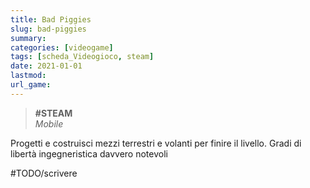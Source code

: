 ```yaml
---
title: Bad Piggies
slug: bad-piggies
summary: 
categories: [videogame]
tags: [scheda_Videogioco, steam]
date: 2021-01-01
lastmod: 
url_game: 
---
```

> **#STEAM**  
> *Mobile* 

Progetti e costruisci mezzi terrestri e volanti per finire il livello. Gradi di libertà ingegneristica davvero notevoli

#TODO/scrivere 


